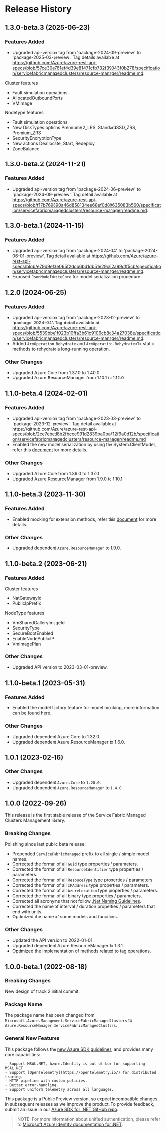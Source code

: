 # Release History

## 1.3.0-beta.3 (2025-06-23)

### Features Added

- Upgraded api-version tag from 'package-2024-09-preview' to 'package-2025-03-preview'. Tag details available at https://github.com/Azure/azure-rest-api-specs/blob/57ce30e761ef4d39e81471cfb732f39043f0b278/specification/servicefabricmanagedclusters/resource-manager/readme.md.

Cluster features
- Fault simulation operations
- AllocatedOutboundPorts
- VMImage

Nodetype features
- Fault simulation operations
- New DiskTypes options PremiumV2_LRS, StandardSSD_ZRS, Premium_ZRS
- SecurityEncryptionType
- New actions Deallocate, Start, Redeploy
- ZoneBalance

## 1.3.0-beta.2 (2024-11-21)

### Features Added

- Upgraded api-version tag from 'package-2024-06-preview' to 'package-2024-09-preview'. Tag detail available at https://github.com/Azure/azure-rest-api-specs/blob/f17b769690a46d858134ee68ef0d89635083b560/specification/servicefabricmanagedclusters/resource-manager/readme.md.

## 1.3.0-beta.1 (2024-11-15)

### Features Added

- Upgraded api-version tag from 'package-2024-04' to 'package-2024-06-01-preview'. Tag detail available at https://github.com/Azure/azure-rest-api-specs/blob/e79d9ef3e065f2dcb6bd1db51e29c62a99dff5cb/specification/servicefabricmanagedclusters/resource-manager/readme.md.
- Exposed `JsonModelWriteCore` for model serialization procedure.

## 1.2.0 (2024-06-25)

### Features Added

- Upgraded api-version tag from 'package-2023-12-preview' to 'package-2024-04'. Tag detail available at https://github.com/Azure/azure-rest-api-specs/blob/5539bbe1f023b10ffa3b61c9106cb8d34a27038e/specification/servicefabricmanagedclusters/resource-manager/readme.md.
- Added `ArmOperation.Rehydrate` and `ArmOperation.Rehydrate<T>` static methods to rehydrate a long-running operation.

### Other Changes

- Upgraded Azure.Core from 1.37.0 to 1.40.0
- Upgraded Azure.ResourceManager from 1.10.1 to 1.12.0

## 1.1.0-beta.4 (2024-02-01)

### Features Added

- Upgraded api-version tag from 'package-2023-03-preview' to 'package-2023-12-preview'. Tag detail available at https://github.com/Azure/azure-rest-api-specs/blob/2ce7ebed8b2fbcce991d2839ba0ba712f9a0d12b/specification/servicefabricmanagedclusters/resource-manager/readme.md
- Enabled the new model serialization by using the System.ClientModel, refer this [document](https://aka.ms/azsdk/net/mrw) for more details.

### Other Changes

- Upgraded Azure.Core from 1.36.0 to 1.37.0
- Upgraded Azure.ResourceManager from 1.9.0 to 1.10.1

## 1.1.0-beta.3 (2023-11-30)

### Features Added

- Enabled mocking for extension methods, refer this [document](https://aka.ms/azsdk/net/mocking) for more details.

### Other Changes

- Upgraded dependent `Azure.ResourceManager` to 1.9.0.

## 1.1.0-beta.2 (2023-06-21)

### Features Added

Cluster features
- NatGatewayId
- PublicIpPrefix

NodeType features
- VmSharedGalleryImageId
- SecurityType
- SecureBootEnabled
- EnableNodePublicIP
- VmImagePlan

### Other Changes

- Upgraded API version to 2023-03-01-preview.

## 1.1.0-beta.1 (2023-05-31)

### Features Added

- Enabled the model factory feature for model mocking, more information can be found [here](https://azure.github.io/azure-sdk/dotnet_introduction.html#dotnet-mocking-factory-builder).

### Other Changes

- Upgraded dependent Azure.Core to 1.32.0.
- Upgraded dependent Azure.ResourceManager to 1.6.0.

## 1.0.1 (2023-02-16)

### Other Changes

- Upgraded dependent `Azure.Core` to `1.28.0`.
- Upgraded dependent `Azure.ResourceManager` to `1.4.0`.

## 1.0.0 (2022-09-26)

This release is the first stable release of the Service Fabric Managed Clusters Management library.

### Breaking Changes

Polishing since last public beta release:
- Prepended `ServiceFabricManaged` prefix to all single / simple model names.
- Corrected the format of all `Guid` type properties / parameters.
- Corrected the format of all `ResourceIdentifier` type properties / parameters.
- Corrected the format of all `ResouceType` type properties / parameters.
- Corrected the format of all `IPAddress` type properties / parameters.
- Corrected the format of all `AzureLocation` type properties / parameters.
- Corrected the format of all binary type properties / parameters.
- Corrected all acronyms that not follow [.Net Naming Guidelines](https://learn.microsoft.com/dotnet/standard/design-guidelines/naming-guidelines).
- Corrected the name of interval / duration properties / parameters that end with units.
- Optimized the name of some models and functions.

### Other Changes

- Updated the API version to 2022-01-01.
- Upgraded dependent Azure.ResourceManager to 1.3.1.
- Optimized the implementation of methods related to tag operations.

## 1.0.0-beta.1 (2022-08-18)

### Breaking Changes

New design of track 2 initial commit.

### Package Name

The package name has been changed from `Microsoft.Azure.Management.ServiceFabricManagedClusters` to `Azure.ResourceManager.ServiceFabricManagedClusters`.

### General New Features

This package follows the [new Azure SDK guidelines](https://azure.github.io/azure-sdk/general_introduction.html), and provides many core capabilities:

    - Support MSAL.NET, Azure.Identity is out of box for supporting MSAL.NET.
    - Support [OpenTelemetry](https://opentelemetry.io/) for distributed tracing.
    - HTTP pipeline with custom policies.
    - Better error-handling.
    - Support uniform telemetry across all languages.

This package is a Public Preview version, so expect incompatible changes in subsequent releases as we improve the product. To provide feedback, submit an issue in our [Azure SDK for .NET GitHub repo](https://github.com/Azure/azure-sdk-for-net/issues).

> NOTE: For more information about unified authentication, please refer to [Microsoft Azure Identity documentation for .NET](https://learn.microsoft.com/dotnet/api/overview/azure/identity-readme?view=azure-dotnet).
